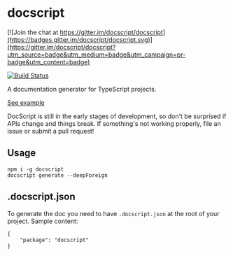 # docscript

[![Join the chat at https://gitter.im/docscript/docscript](https://badges.gitter.im/docscript/docscript.svg)](https://gitter.im/docscript/docscript?utm_source=badge&utm_medium=badge&utm_campaign=pr-badge&utm_content=badge)

[![Build Status](https://travis-ci.org/docscript/docscript.svg?branch=master)](https://travis-ci.org/docscript/docscript)

A documentation generator for TypeScript projects.

[See example](http://docscript.github.io/docscript/doc/)

DocScript is still in the early stages of development, so don't be surprised if
APIs change and things break. If something's not working properly,
file an issue or submit a pull request!

## Usage

```
npm i -g docscript
docscript generate --deepForeign
```

## .docscript.json

To generate the doc you need to have `.docscript.json` at the root of your project.
Sample content:

```
{
    "package": "docscript"
}
```
